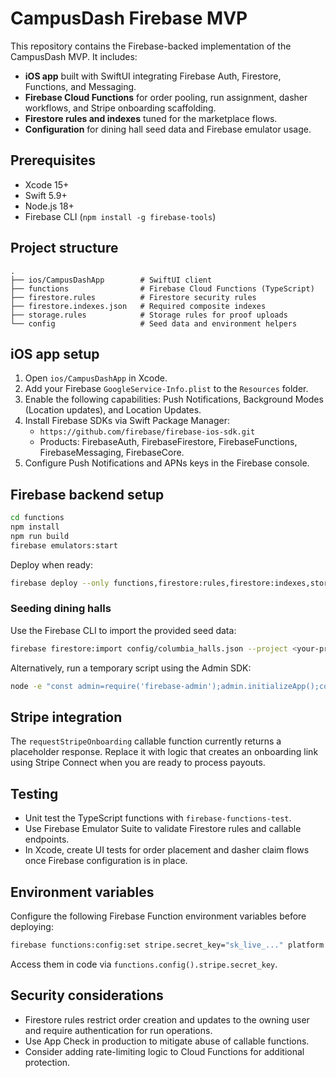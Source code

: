 # CampusDash Firebase MVP

This repository contains the Firebase-backed implementation of the CampusDash MVP. It includes:

- **iOS app** built with SwiftUI integrating Firebase Auth, Firestore, Functions, and Messaging.
- **Firebase Cloud Functions** for order pooling, run assignment, dasher workflows, and Stripe onboarding scaffolding.
- **Firestore rules and indexes** tuned for the marketplace flows.
- **Configuration** for dining hall seed data and Firebase emulator usage.

## Prerequisites

- Xcode 15+
- Swift 5.9+
- Node.js 18+
- Firebase CLI (`npm install -g firebase-tools`)

## Project structure

```
.
├── ios/CampusDashApp        # SwiftUI client
├── functions                # Firebase Cloud Functions (TypeScript)
├── firestore.rules          # Firestore security rules
├── firestore.indexes.json   # Required composite indexes
├── storage.rules            # Storage rules for proof uploads
└── config                   # Seed data and environment helpers
```

## iOS app setup

1. Open `ios/CampusDashApp` in Xcode.
2. Add your Firebase `GoogleService-Info.plist` to the `Resources` folder.
3. Enable the following capabilities: Push Notifications, Background Modes (Location updates), and Location Updates.
4. Install Firebase SDKs via Swift Package Manager:
   - `https://github.com/firebase/firebase-ios-sdk.git`
   - Products: FirebaseAuth, FirebaseFirestore, FirebaseFunctions, FirebaseMessaging, FirebaseCore.
5. Configure Push Notifications and APNs keys in the Firebase console.

## Firebase backend setup

```bash
cd functions
npm install
npm run build
firebase emulators:start
```

Deploy when ready:

```bash
firebase deploy --only functions,firestore:rules,firestore:indexes,storage
```

### Seeding dining halls

Use the Firebase CLI to import the provided seed data:

```bash
firebase firestore:import config/columbia_halls.json --project <your-project>
```

Alternatively, run a temporary script using the Admin SDK:

```bash
node -e "const admin=require('firebase-admin');admin.initializeApp();const data=require('../config/columbia_halls.json');const db=admin.firestore();data.forEach(doc=>db.collection('dining_halls').doc(doc.id).set(doc));"
```

## Stripe integration

The `requestStripeOnboarding` callable function currently returns a placeholder response. Replace it with logic that creates an onboarding link using Stripe Connect when you are ready to process payouts.

## Testing

- Unit test the TypeScript functions with `firebase-functions-test`.
- Use Firebase Emulator Suite to validate Firestore rules and callable endpoints.
- In Xcode, create UI tests for order placement and dasher claim flows once Firebase configuration is in place.

## Environment variables

Configure the following Firebase Function environment variables before deploying:

```bash
firebase functions:config:set stripe.secret_key="sk_live_..." platform.fee_default=0.0
```

Access them in code via `functions.config().stripe.secret_key`.

## Security considerations

- Firestore rules restrict order creation and updates to the owning user and require authentication for run operations.
- Use App Check in production to mitigate abuse of callable functions.
- Consider adding rate-limiting logic to Cloud Functions for additional protection.
